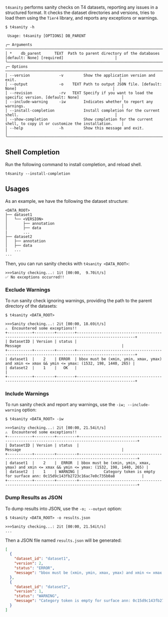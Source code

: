 `t4sanity` performs sanity checks on T4 datasets, reporting any issues in a structured format.
It checks the dataset directories and versions, tries to load them using the `Tier4` library, and reports any exceptions or warnings.

```shell
$ t4sanity -h

 Usage: t4sanity [OPTIONS] DB_PARENT

╭─ Arguments ──────────────────────────────────────────────────────────────────────────────────────────────────────────╮
│ *    db_parent      TEXT  Path to parent directory of the databases [default: None] [required]                       │
╰──────────────────────────────────────────────────────────────────────────────────────────────────────────────────────╯
╭─ Options ────────────────────────────────────────────────────────────────────────────────────────────────────────────╮
│ --version             -v         Show the application version and exit.                                              │
│ --output              -o    TEXT Path to output JSON file. [default: None]                                           │
│ --revision            -rv   TEXT Specify if you want to load the specific version. [default: None]                   │
│ --include-warning     -iw        Indicates whether to report any warnings.                                           │
│ --install-completion             Install completion for the current shell.                                           │
│ --show-completion                Show completion for the current shell, to copy it or customize the installation.    │
│ --help                -h         Show this message and exit.                                                         │
╰──────────────────────────────────────────────────────────────────────────────────────────────────────────────────────╯
```

## Shell Completion

Run the following command to install completion, and reload shell.

```{ .shell .copy }
t4sanity --install-completion
```

## Usages

As an example, we have the following the dataset structure:

```shell
<DATA_ROOT>
├── dataset1
│   └── <VERSION>
│       ├── annotation
│       ├── data
|       ...
├── dataset2
│   ├── annotation
│   ├── data
|   ...
...
```

Then, you can run sanity checks with `t4sanity <DATA_ROOT>`:

```shell
>>>Sanity checking...: 1it [00:00,  9.70it/s]
✅ No exceptions occurred!!
```

### Exclude Warnings

To run sanity check ignoring warnings, providing the path to the parent directory of the datasets:

```shell
$ t4sanity <DATA_ROOT>

>>>Sanity checking...: 2it [00:00, 18.69it/s]
⚠️  Encountered some exceptions!!
+-----------+---------+--------+------------------------------------------------------------------------------------------------+
| DatasetID | Version | status |                                            Message                                             |
+-----------+---------+--------+------------------------------------------------------------------------------------------------+
| dataset1  |    2    | ERROR  | bbox must be (xmin, ymin, xmax, ymax) and xmin <= xmax && ymin <= ymax: (1532, 198, 1440, 265) |
| dataset2  |    1    |   OK   |                                                                                                |
+-----------+---------+--------+------------------------------------------------------------------------------------------------+
```

### Include Warnings

To run sanity check and report any warnings, use the `-iw; --include-warning` option:

```shell
$ t4sanity <DATA_ROOT> -iw

>>>Sanity checking...: 2it [00:00, 21.54it/s]
⚠️  Encountered some exceptions!!
+-----------+---------+---------+------------------------------------------------------------------------------------------------+
| DatasetID | Version | status  |                                            Message                                             |
+-----------+---------+---------+------------------------------------------------------------------------------------------------+
| dataset1  |    2    |  ERROR  | bbox must be (xmin, ymin, xmax, ymax) and xmin <= xmax && ymin <= ymax: (1532, 198, 1440, 265) |
| dataset2  |    1    | WARNING |           Category token is empty for surface ann: 0c15d9c143fb2723c16ac7e0c735b0a8            |
+-----------+---------+---------+------------------------------------------------------------------------------------------------+
```

### Dump Results as JSON

To dump results into JSON, use the `-o; --output` option:

```shell
$ t4sanity <DATA_ROOT> -o results.json

>>>Sanity checking...: 2it [00:00, 21.54it/s]
...
```

Then a JSON file named `results.json` will be generated:

```json
[
  {
    "dataset_id": "dataset1",
    "version": 2,
    "status": "ERROR",
    "message": "bbox must be (xmin, ymin, xmax, ymax) and xmin <= xmax && ymin <= ymax: (1532, 198, 1440, 265)"
  },
  {
    "dataset_id": "dataset2",
    "version": 1,
    "status": "WARNING",
    "message": "Category token is empty for surface ann: 0c15d9c143fb2723c16ac7e0c735b0a8"
  }
]
```
